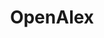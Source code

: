 ---
contributors: MAG, Crossref, OurResearch, Heather Piwowar, Jason Priem
cost: None
description: OpenAlex is a free and open catalog of the world's scholarly papers,
  researchers, journals, and institutions — along with all the ways they're connected
  to one another.  It is maintained by the non-profit OurResearch.
documentation: https://docs.openalex.org/
last_edit: Mon, 19 Jun 2023 16:35:45 GMT
location: https://docs.openalex.org/download-snapshot
maintained_by: info@ourresearch.org
open_access: 'FALSE'
shortname: openalex
size: 200Gb
tags:
- citation
- scholarly literature
terms_of_use: CC0
timeframe: through 2021
title: OpenAlex
uuid: ade8e030-cc95-4ea8-a52b-4063688bd02e
versioning: 'TRUE'
---